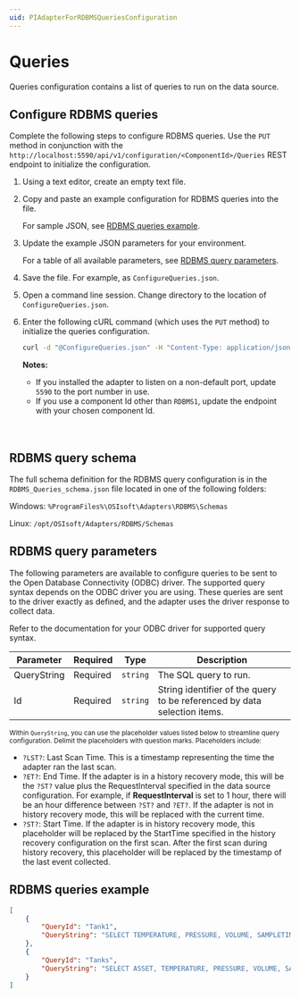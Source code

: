 ```yaml
---
uid: PIAdapterForRDBMSQueriesConfiguration
---
```


# Queries

Queries configuration contains a list of queries to run on the data source.

## Configure RDBMS queries

Complete the following steps to configure RDBMS queries. Use the `PUT` method in conjunction with the `http://localhost:5590/api/v1/configuration/<ComponentId>/Queries` REST endpoint to initialize the configuration.

1. Using a text editor, create an empty text file.

2. Copy and paste an example configuration for RDBMS queries into the file.

    For sample JSON, see [RDBMS queries example](#rdbms-queries-example).

3. Update the example JSON parameters for your environment.

    For a table of all available parameters, see [RDBMS query parameters](#rdbms-query-parameters).

4. Save the file. For example, as `ConfigureQueries.json`.

5. Open a command line session. Change directory to the location of `ConfigureQueries.json`.

6. Enter the following cURL command (which uses the `PUT` method) to initialize the queries configuration.

    ```bash
    curl -d "@ConfigureQueries.json" -H "Content-Type: application/json" -X PUT "http://localhost:5590/api/v1/configuration/<ComponentId>/Queries"
    ```

    **Notes:**
  
    * If you installed the adapter to listen on a non-default port, update `5590` to the port number in use.
    * If you use a component Id other than `RDBMS1`, update the endpoint with your chosen component Id.
    <br/>
    <br/>

## RDBMS query schema

The full schema definition for the RDBMS query configuration is in the `RDBMS_Queries_schema.json` file located in one of the following folders:

Windows: `%ProgramFiles%\OSIsoft\Adapters\RDBMS\Schemas`

Linux: `/opt/OSIsoft/Adapters/RDBMS/Schemas`

## RDBMS query parameters

The following parameters are available to configure queries to be sent to the Open Database Connectivity (ODBC) driver. The supported query syntax depends on the ODBC driver you are using.
These queries are sent to the driver exactly as defined, and the adapter uses the driver response to collect data.

Refer to the documentation for your ODBC driver for supported query syntax.

| Parameter                     | Required | Type      | Description |
|-------------------------------|----------|-----------|-------------|
| QueryString<sup> | Required | `string` | The SQL query to run. |
| Id | Required | `string` | String identifier of the query to be referenced by data selection items. |

<sup> Within `QueryString`, you can use the placeholder values listed below to streamline query configuration. Delimit the placeholders with question marks. Placeholders include:


* `?LST?`: Last Scan Time. This is a timestamp representing the time the adapter ran the last scan.
* `?ET?`: End Time. If the adapter is in a history recovery mode, this will be the `?ST?` value plus the RequestInterval specified in the data source configuration. For example, if **RequestInterval** is set to 1 hour, there will be an hour difference between `?ST?` and `?ET?`. If the adapter is not in history recovery mode, this will be replaced with the current time.
* `?ST?`: Start Time. If the adapter is in history recovery mode, this placeholder will be replaced by the StartTime specified in the history recovery configuration on the first scan. After the first scan during history recovery, this placeholder will be replaced by the timestamp of the last event collected.

## RDBMS queries example

```json
[
    {
        "QueryId": "Tank1",
        "QueryString": "SELECT TEMPERATURE, PRESSURE, VOLUME, SAMPLETIME FROM TANK1 WHERE SAMPLETIME > ?LST? ORDER BY SAMPLETIME ASC"
    },
    {
        "QueryId": "Tanks",
        "QueryString": "SELECT ASSET, TEMPERATURE, PRESSURE, VOLUME, SAMPLETIME FROM TANK1 WHERE SAMPLETIME > ?LST? ORDER BY SAMPLETIME ASC"
    }
]
```
